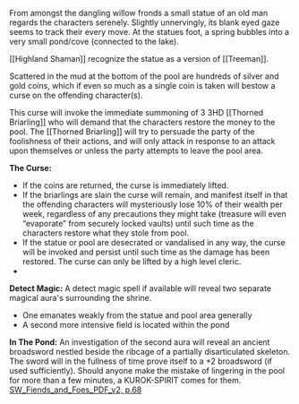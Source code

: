 
From amongst the dangling willow fronds a small statue of an old man regards the characters serenely. Slightly unnervingly, its blank eyed gaze seems to track their every move. At the statues foot, a spring bubbles into a very small pond/cove (connected to the lake).

[[Highland Shaman]] recognize the statue as a version of [[Treeman]].

Scattered in the mud at the bottom of the pool are hundreds of silver and gold coins, which if even so much as a single coin is taken will bestow a curse on the offending character(s). 

This curse will invoke the immediate summoning of 3 3HD [[Thorned Briarling]] who will demand that the characters restore the money to the pool. The [[Thorned Briarling]] will try to persuade the party of the foolishness of their actions, and will only attack in response to an attack upon themselves or unless the party attempts to leave the pool area.

**The Curse:**
- If the coins are returned, the curse is immediately lifted.
- If the briarlings are slain the curse will remain, and manifest itself in that the offending characters will mysteriously lose 10% of their wealth per week, regardless of any precautions they might take (treasure will even “evaporate” from securely locked vaults) until such time as the characters restore what they stole from pool.
- If the statue or pool are desecrated or vandalised in any way, the curse will be invoked and persist until such time as the damage has been restored. The curse can only be lifted by a high level cleric.
- 
**Detect Magic:** A detect magic spell if available will reveal two separate magical aura's surrounding the shrine. 
- One emanates weakly from the statue and pool area generally
- A second more intensive field is located within the pond

**In The Pond:** An investigation of the second aura will reveal an ancient broadsword nestled beside the ribcage of a partially disarticulated skeleton. The sword will in the fullness of time prove itself to a +2 broadsword (if used sufficiently). Should anyone make the mistake of lingering in the pool for more than a few minutes,  a KUROK-SPIRIT comes for them.
[SW_Fiends_and_Foes_PDF_v2, p.68](<obsidian://open?vault=swords_and_wizardry_ref&file=SW_Fiends_and_Foes_PDF_v2.pdf>)